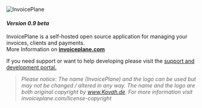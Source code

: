 ![InvoicePlane](http://invoiceplane.com/img/logo_300x150.png)
#### _Version 0.9 beta_


InvoicePlane is a self-hosted open source application for managing your invoices, clients and payments.    
More Information on __[invoiceplane.com](https://invoiceplane.com)__

If you need support or want to help developing please visit the [support and development portal.](https://portal.invoiceplane.com)



> *Please notice: The name (InvoicePlane) and the logo can be used but may not be changed / altered in any way.
The name and the logo are both original copyright by www.Kovah.de. For more information visit invoiceplane.com/license-copyright*

